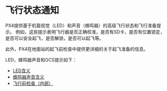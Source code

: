 # 飞行状态通知

PX4提供基于机载视觉（LED）和声音（蜂鸣器）的高级飞行状态和飞行准备提示。 例如，这些提示表明飞行器是否正确校准，是否有SD卡，是否有位置锁定，是否可以安全起飞，是否解锁，是否可以起飞等。

此外，PX4在地面站的起飞前检查中提供更详细的关于起飞准备的信息。

LED，蜂鸣器声音和GCS提示如下：

* [LED含义](../getting_started/led_meanings.md)
* [蜂鸣器声音含义](../getting_started/tunes.md)
* [飞行前检查（内部）](../flying/pre_flight_checks.md)